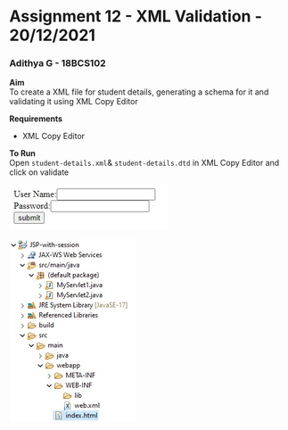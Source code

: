 # Assignment 12 - XML Validation - 20/12/2021

### Adithya G - 18BCS102

**Aim**<br />
To create a XML file for student details, generating a schema for it and validating it using XML Copy Editor

**Requirements**

- XML Copy Editor

**To Run**<br />
Open `student-details.xml`& `student-details.dtd` in XML Copy Editor and click on validate

![Sample Screenshot](https://github.com/aad8ya/Internet-and-Web-Programming/blob/main/Assignment%2010%20-%20JSP%20Login%20Form%20with%20Session/SampleScreenshot.jpg)

![File Structure](https://github.com/aad8ya/Internet-and-Web-Programming/blob/main/Assignment%2010%20-%20JSP%20Login%20Form%20with%20Session/FileStructure.jpg)
